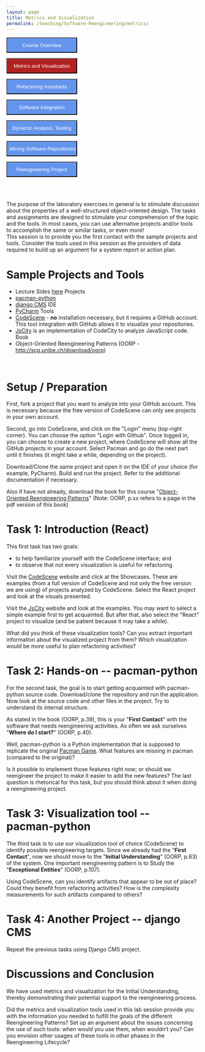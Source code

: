 ```yaml
---
layout: page
title: Metrics and Visualization
permalink: /teaching/Software-Reengineering/metrics/
---
```


<form action="/teaching/Software-Reengineering/">
    <input type="submit" style="background-color:cornflowerblue;color:white;width:185px;
height:40px;" value="Course Overview" />
</form>
<form action="/teaching/Software-Reengineering/metrics/">
    <input type="submit" style="background-color:firebrick;color:white;width:185px;
height:40px;" value="Metrics and Visualization" />
</form>
<form action="/teaching/Software-Reengineering/refactoring/">
    <input type="submit" style="background-color:cornflowerblue;color:white;width:185px;
height:40px;" value="Refactoring Assistants" />
</form>
<form action="/teaching/Software-Reengineering/integration/">
    <input type="submit" style="background-color:cornflowerblue;color:white;width:185px;
height:40px;" value="Software Integration" />
</form>
<form action="/teaching/Software-Reengineering/dynamic/">
    <input type="submit" style="background-color:cornflowerblue;color:white;width:185px;
height:40px;" value="Dynamic Analysis: Testing" />
</form>
<form action="/teaching/Software-Reengineering/msr/">
    <input type="submit" style="background-color:cornflowerblue;color:white;width:185px;
height:40px;" value="Mining Software Repositories" />
</form>
<form action="/teaching/Software-Reengineering/project/">
    <input type="submit" style="background-color:cornflowerblue;color:white;width:185px;
height:40px;" value="Reengineering Project" />
</form>

<br/>
<br/>

<p align="justify"/>

The purpose of the laboratory exercises in general is to stimulate discussion about the properties of a well-structured object-oriented design. The tasks and assignments are designed to stimulate your comprehension of the topic and the tools. In most cases, you can use alternative projects and/or tools to accomplish the same or similar tasks, or even more!
<br/>
This session is to provide you the first contact with the sample projects and tools. Consider the tools used in this session as the providers of data required to build up an argument for a system report or action plan.
<br/>

Sample Projects and Tools
========
* Lecture Sides [here](../../../files/metrics_and_visualization.pdf)
Projects
* [pacman-python](https://github.com/Software-Reengineering/pacman-python) 
* [django CMS](https://github.com/django-cms/django-cms)
IDE
* [PyCharm](https://www.jetbrains.com/pycharm/) 
Tools
* [CodeScene](https://codescene.com/) - **no** installation necessary, but it requires a GitHub account. This tool integration with GitHub allows it to visualize your repositories.
* [JsCity](https://github.com/ASERG-UFMG/JSCity/wiki/JSCITY) is an implementation of CodeCity to analyze JavaScript code.
Book
* Object-Oriented Reengineering Patterns (OORP - http://scg.unibe.ch/download/oorp)

<br/>


Setup / Preparation
=============

First, fork a project that you want to analyze into your GitHub account. This is necessary because the free version of CodeScene can only see projects in your own account.

Second, go into CodeScene, and click on the "Login" menu (top-right corner). You can choose the option "Login with Github". Once logged in, you can choose to create a new project, where CodeScene will show all the GitHub projects in your account. Select Pacman and go do the next part until it finishes (it might take a while, depending on the project). 


Download/Clone the same project and open it on the IDE of your choice (for example, PyCharm). Build and run the project. Refer to the additional documentation if necessary.


Also if have not already, download the book for this course "[Object-Oriented Reengineering Patterns](http://scg.unibe.ch/download/oorp/)" (Note: OORP, p.xx refers to a page in the pdf version of this book)
<br/>

Task 1: Introduction (React)
============
This first task has two goals: 
* to help familiarize yourself with the CodeScene interface; and 
* to observe that not every visualization is useful for refactoring.

Visit the [CodeScene](https://codescene.com/) website and click at the Showcases. These are examples (from a full version of CodeScene and not only the free version we are using) of projects analyzed by CodeScene. Select the React project and look at the visuals presented.

Visit the [JsCity](https://github.com/ASERG-UFMG/JSCity/wiki/JSCITY) website and look at the examples. You may want to select a simple example first to get acquainted. But after that, also select the "React" project to visualize (and be patient because it may take a while). 

What did you think of these visualization tools? Can you extract important information about the visualized project from them? Which visualization would be more useful to plan refactoring activities?
<br/>

Task 2: Hands-on -- pacman-python
===============
For the second task, the goal is to start getting acquainted with pacman-python source code. 
Download/clone the repository and run the application. Now look at the source code and 
other files in the project. Try to understand its internal structure.

As stated in the book (OORP, p.39), this is your "**First Contact**" with the software that needs 
reengineering activities. As often we ask ourselves "**Where do I start?**" (OORP, p.40).

Well, pacman-python  is a Python implementation that is supposed to replicate the original [Pacman Game](https://en.wikipedia.org/wiki/Pac-Man). What features are missing in pacman (compared to the original)?

Is it possible to implement those features right now; or should we reengineer the project to make it easier to add the new features? The last question is rhetorical for this task, but you should think about it when doing a reengineering project. 
<br/>


Task 3: Visualization tool -- pacman-python
===================
The third task is to use our visualization tool of choice (CodeScene) to identify possible reengineering targets. Since we already had the "**First Contact**", now we should move to the "**Initial Understanding**" (OORP, p.83) of the system. One important reengineering pattern is to Study the "**Exceptional Entities**" (OORP, p.107).

Using CodeScene, can you identify artifacts that appear to be out of place? Could they benefit from refactoring activities? How is the complexity measurements for such artifacts compared to others?
<br/>

Task 4: Another Project -- django CMS
=============
Repeat the previous tasks using Django CMS project.

Discussions and Conclusion 
============
We have used metrics and visualization for the Initial Understanding, thereby demonstrating their 
potential support to the reengineering process.
 
Did the metrics and visualization tools used in this lab session provide you with the information 
you needed to fulfill the goals of the different Reengineering Patterns? Set up an argument about 
the issues concerning the use of such tools: when would you use them, when wouldn’t you? Can you 
envision other usages of these tools in other phases in the Reengineering Lifecycle?
